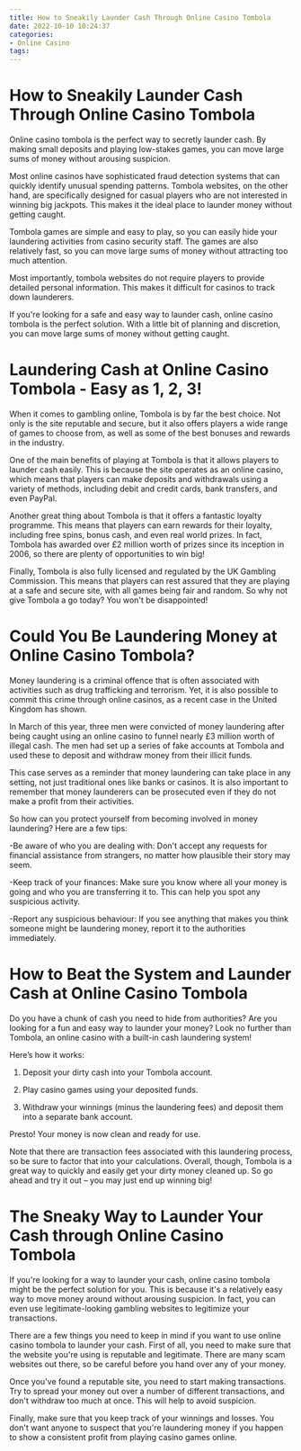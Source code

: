 ```yaml
---
title: How to Sneakily Launder Cash Through Online Casino Tombola
date: 2022-10-10 10:24:37
categories:
- Online Casino
tags:
---
```



#  How to Sneakily Launder Cash Through Online Casino Tombola

Online casino tombola is the perfect way to secretly launder cash. By making small deposits and playing low-stakes games, you can move large sums of money without arousing suspicion.

Most online casinos have sophisticated fraud detection systems that can quickly identify unusual spending patterns. Tombola websites, on the other hand, are specifically designed for casual players who are not interested in winning big jackpots. This makes it the ideal place to launder money without getting caught.

Tombola games are simple and easy to play, so you can easily hide your laundering activities from casino security staff. The games are also relatively fast, so you can move large sums of money without attracting too much attention.

Most importantly, tombola websites do not require players to provide detailed personal information. This makes it difficult for casinos to track down launderers.

If you're looking for a safe and easy way to launder cash, online casino tombola is the perfect solution. With a little bit of planning and discretion, you can move large sums of money without getting caught.

#  Laundering Cash at Online Casino Tombola - Easy as 1, 2, 3!

When it comes to gambling online, Tombola is by far the best choice. Not only is the site reputable and secure, but it also offers players a wide range of games to choose from, as well as some of the best bonuses and rewards in the industry.

One of the main benefits of playing at Tombola is that it allows players to launder cash easily. This is because the site operates as an online casino, which means that players can make deposits and withdrawals using a variety of methods, including debit and credit cards, bank transfers, and even PayPal.

Another great thing about Tombola is that it offers a fantastic loyalty programme. This means that players can earn rewards for their loyalty, including free spins, bonus cash, and even real world prizes. In fact, Tombola has awarded over £2 million worth of prizes since its inception in 2006, so there are plenty of opportunities to win big!

Finally, Tombola is also fully licensed and regulated by the UK Gambling Commission. This means that players can rest assured that they are playing at a safe and secure site, with all games being fair and random. So why not give Tombola a go today? You won't be disappointed!

#  Could You Be Laundering Money at Online Casino Tombola?

Money laundering is a criminal offence that is often associated with activities such as drug trafficking and terrorism. Yet, it is also possible to commit this crime through online casinos, as a recent case in the United Kingdom has shown.

In March of this year, three men were convicted of money laundering after being caught using an online casino to funnel nearly £3 million worth of illegal cash. The men had set up a series of fake accounts at Tombola and used these to deposit and withdraw money from their illicit funds.

This case serves as a reminder that money laundering can take place in any setting, not just traditional ones like banks or casinos. It is also important to remember that money launderers can be prosecuted even if they do not make a profit from their activities.

So how can you protect yourself from becoming involved in money laundering? Here are a few tips:

-Be aware of who you are dealing with: Don't accept any requests for financial assistance from strangers, no matter how plausible their story may seem.

-Keep track of your finances: Make sure you know where all your money is going and who you are transferring it to. This can help you spot any suspicious activity.

-Report any suspicious behaviour: If you see anything that makes you think someone might be laundering money, report it to the authorities immediately.

#  How to Beat the System and Launder Cash at Online Casino Tombola

Do you have a chunk of cash you need to hide from authorities? Are you looking for a fun and easy way to launder your money? Look no further than Tombola, an online casino with a built-in cash laundering system!

Here’s how it works:

1. Deposit your dirty cash into your Tombola account.

2. Play casino games using your deposited funds.

3. Withdraw your winnings (minus the laundering fees) and deposit them into a separate bank account.

 Presto! Your money is now clean and ready for use.

Note that there are transaction fees associated with this laundering process, so be sure to factor that into your calculations. Overall, though, Tombola is a great way to quickly and easily get your dirty money cleaned up. So go ahead and try it out – you may just end up winning big!

#  The Sneaky Way to Launder Your Cash through Online Casino Tombola

If you're looking for a way to launder your cash, online casino tombola might be the perfect solution for you. This is because it's a relatively easy way to move money around without arousing suspicion. In fact, you can even use legitimate-looking gambling websites to legitimize your transactions.

There are a few things you need to keep in mind if you want to use online casino tombola to launder your cash. First of all, you need to make sure that the website you're using is reputable and legitimate. There are many scam websites out there, so be careful before you hand over any of your money.

Once you've found a reputable site, you need to start making transactions. Try to spread your money out over a number of different transactions, and don't withdraw too much at once. This will help to avoid suspicion.

Finally, make sure that you keep track of your winnings and losses. You don't want anyone to suspect that you're laundering money if you happen to show a consistent profit from playing casino games online.